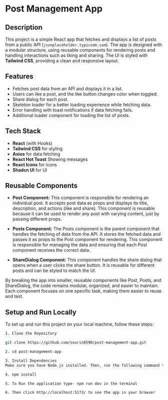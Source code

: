 # Post Management App

## Description

This project is a simple React app that fetches and displays a list of posts from a public API (`jsonplaceholder.typicode.com`). The app is designed with a modular structure, using reusable components for rendering posts and handling interactions such as liking and sharing. The UI is styled with **Tailwind CSS**, providing a clean and responsive layout.

## Features

- Fetches post data from an API and displays it in a list.
- Users can like a post, and the like button changes color when toggled.
- Share dialog for each post.
- Skeleton loader for a better loading experience while fetching data.
- Error handling with toast notifications if data fetching fails.
- Additional loader component for loading the list of posts.

## Tech Stack

- **React** (with Hooks)
- **Tailwind CSS** for styling
- **Axios** for data fetching
- **React Hot Toast** Showing messages
- **React Icons** for icons
- **Shadcn UI** for UI

## Reusable Components

- **Post Component:** This component is responsible for rendering an individual post. It accepts post data as props and displays its title, description, and actions (like and share). This component is reusable because it can be used to render any post with varying content, just by passing different props.

- **Posts Component:** The Posts component is the parent component that handles the fetching of data from the API. It stores the fetched data and passes it as props to the Post component for rendering. This component is responsible for managing the data and ensuring that each Post component receives the correct data.

- **ShareDialog Component:** This component handles the share dialog that opens when a user clicks the share button. It is reusable for different posts and can be styled to match the UI.

By breaking the app into smaller, reusable components like Post, Posts, and ShareDialog, the code remains modular, organized, and easier to maintain. Each component focuses on one specific task, making them easier to reuse and test.



## Setup and Run Locally

To set up and run this project on your local machine, follow these steps:


```bash
1. Clone the Repository

git clone https://github.com/sourin8590/post-management-app.git

2. cd post-management-app

3. Install Dependencies
Make sure you have Node.js installed. Then, run the following command to install the necessary dependencies:

4. npm install

5. To Run the application type- npm run dev in the terminal

6. Then click http://localhost:5173/ to see the app in your browser
